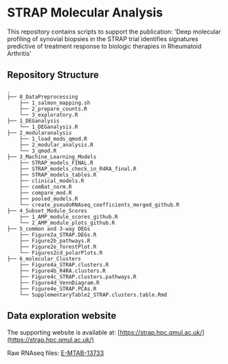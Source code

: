 # STRAP Molecular Analysis

This repository contains scripts to support the publication: 'Deep molecular profiling of synovial biopsies in the STRAP trial identifies signatures predictive of treatment response to biologic therapies in Rheumatoid Arthritis'


## Repository Structure

```
.
├── 0_DataPreprocessing
    ├── 1_salmon_mapping.sh
    ├── 2_prepare_counts.R
    └── 3_exploratory.R
├── 1_DEGanalysis
    └── 1_DEGanalysis.R
├── 2_modularanalysis
    ├── 1_load_mods_qmod.R
    ├── 2_modular_analysis.R
    └── 3_qmod.R
├── 3_Machine_Learning_Models
    ├── STRAP_models_FINAL.R
    ├── STRAP_models_check_in_R4RA_final.R
    ├── STRAP_models_tables.R
    ├── clinical_models.R
    ├── comBat_norm.R
    ├── compare_mod.R
    ├── pooled_models.R
    └── create_pseudoRNAseq_coefficients_merged_github.R
├── 4_Subset_Module_Scores
    ├── 1_AMP_module_scores_github.R
    └── 2_AMP_module_plots_github.R
├── 5_common and 3-way DEGs
    ├── Figure2a_STRAP.DEGs.R
    ├── Figure2b_pathways.R
    ├── Figure2e_forestPlot.R
    └── Figures2cd_polarPlots.R
├── 6_molecular_Clusters
    ├── Figure4a_STRAP.clusters.R
    ├── Figure4b_R4RA.clusters.R
    ├── Figure4c_STRAP.clusters.pathways.R
    ├── Figure4d_VennDiagram.R
    ├── Figure4e_STRAP.PCAs.R
    └── SupplementaryTable2_STRAP.clusters.table.Rmd
```

## Data exploration website

The supporting website is available at: [https://strap.hpc.qmul.ac.uk/](https://strap.hpc.qmul.ac.uk/)

Raw RNAseq files: [E-MTAB-13733](https://www.ebi.ac.uk/biostudies/arrayexpress/studies/E-MTAB-13733)
